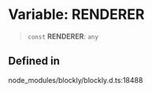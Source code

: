 # Variable: RENDERER

> `const` **RENDERER**: `any`

## Defined in

node_modules/blockly/blockly.d.ts:18488
